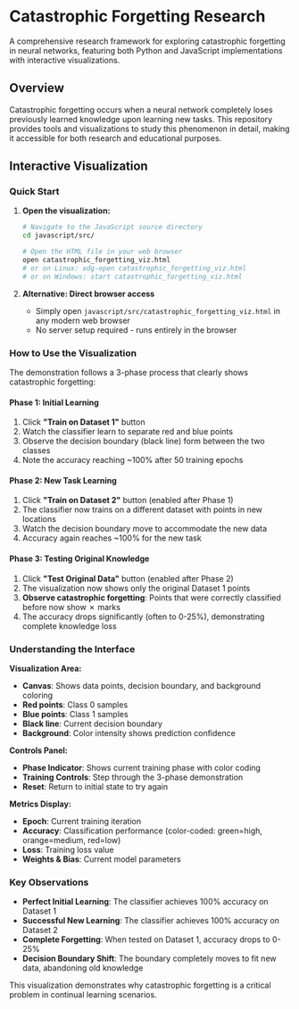 # Catastrophic Forgetting Research

A comprehensive research framework for exploring catastrophic forgetting in neural networks, featuring both Python and JavaScript implementations with interactive visualizations.

## Overview

Catastrophic forgetting occurs when a neural network completely loses previously learned knowledge upon learning new tasks. This repository provides tools and visualizations to study this phenomenon in detail, making it accessible for both research and educational purposes.

## Interactive Visualization

### Quick Start

1. **Open the visualization:**
   ```bash
   # Navigate to the JavaScript source directory
   cd javascript/src/
   
   # Open the HTML file in your web browser
   open catastrophic_forgetting_viz.html
   # or on Linux: xdg-open catastrophic_forgetting_viz.html
   # or on Windows: start catastrophic_forgetting_viz.html
   ```

2. **Alternative: Direct browser access**
   - Simply open `javascript/src/catastrophic_forgetting_viz.html` in any modern web browser
   - No server setup required - runs entirely in the browser

### How to Use the Visualization

The demonstration follows a 3-phase process that clearly shows catastrophic forgetting:

#### Phase 1: Initial Learning
1. Click **"Train on Dataset 1"** button
2. Watch the classifier learn to separate red and blue points
3. Observe the decision boundary (black line) form between the two classes
4. Note the accuracy reaching ~100% after 50 training epochs

#### Phase 2: New Task Learning
1. Click **"Train on Dataset 2"** button (enabled after Phase 1)
2. The classifier now trains on a different dataset with points in new locations
3. Watch the decision boundary move to accommodate the new data
4. Accuracy again reaches ~100% for the new task

#### Phase 3: Testing Original Knowledge
1. Click **"Test Original Data"** button (enabled after Phase 2)
2. The visualization now shows only the original Dataset 1 points
3. **Observe catastrophic forgetting**: Points that were correctly classified before now show ✗ marks
4. The accuracy drops significantly (often to 0-25%), demonstrating complete knowledge loss

### Understanding the Interface

**Visualization Area:**
- **Canvas**: Shows data points, decision boundary, and background coloring
- **Red points**: Class 0 samples
- **Blue points**: Class 1 samples
- **Black line**: Current decision boundary
- **Background**: Color intensity shows prediction confidence

**Controls Panel:**
- **Phase Indicator**: Shows current training phase with color coding
- **Training Controls**: Step through the 3-phase demonstration
- **Reset**: Return to initial state to try again

**Metrics Display:**
- **Epoch**: Current training iteration
- **Accuracy**: Classification performance (color-coded: green=high, orange=medium, red=low)
- **Loss**: Training loss value
- **Weights & Bias**: Current model parameters

### Key Observations

- **Perfect Initial Learning**: The classifier achieves 100% accuracy on Dataset 1
- **Successful New Learning**: The classifier achieves 100% accuracy on Dataset 2
- **Complete Forgetting**: When tested on Dataset 1, accuracy drops to 0-25%
- **Decision Boundary Shift**: The boundary completely moves to fit new data, abandoning old knowledge

This visualization demonstrates why catastrophic forgetting is a critical problem in continual learning scenarios.